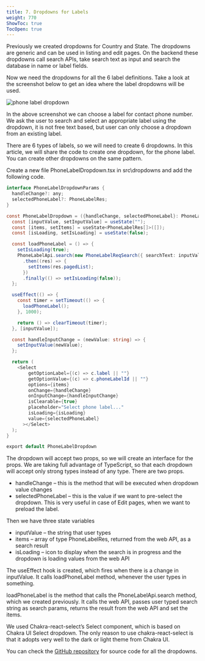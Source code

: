 ```yaml
---
title: 7. Dropdowns for Labels
weight: 770
ShowToc: true
TocOpen: true
---
```


Previously we created dropdowns for Country and State. The dropdowns are generic and can be used in listing and edit pages. On the backend these dropdowns call search APIs, take search text as input and search the database in name or label fields.

Now we need the dropdowns for all the 6 label definitions. Take a look at the screenshot below to get an idea where the label dropdowns will be used.

![phone label dropdown](/images/phone-label-dropdown.jpg "phone label dropdown")

In the above screenshot we can choose a label for contact phone number. We ask the user to search and select an appropriate label using the dropdown, it is not free text based, but user can only choose a dropdown from an existing label.

There are 6 types of labels, so we will need to create 6 dropdowns. In this article, we will share the code to create one dropdown, for the phone label. You can create other dropdowns on the same pattern.

Create a new file PhoneLabelDropdown.tsx in src\dropdowns and add the following code.

```cs
interface PhoneLabelDropdownParams {
  handleChange?: any;
  selectedPhoneLabel?: PhoneLabelRes;
}

const PhoneLabelDropdown = ({handleChange, selectedPhoneLabel}: PhoneLabelDropdownParams) => {
  const [inputValue, setInputValue] = useState("");
  const [items, setItems] = useState<PhoneLabelRes[]>([]);
  const [isLoading, setIsLoading] = useState(false);

  const loadPhoneLabel = () => {
    setIsLoading(true);
    PhoneLabelApi.search(new PhoneLabelReqSearch({ searchText: inputValue }, {}))
      .then((res) => {
        setItems(res.pagedList);
      })
      .finally(() => setIsLoading(false));
  };

  useEffect(() => {
    const timer = setTimeout(() => {
      loadPhoneLabel();
    }, 1000);

    return () => clearTimeout(timer);
  }, [inputValue]);

  const handleInputChange = (newValue: string) => {
    setInputValue(newValue);
  };

  return (
    <Select
        getOptionLabel={(c) => c.label || ""}
        getOptionValue={(c) => c.phoneLabelId || ""}
        options={items}
        onChange={handleChange}
        onInputChange={handleInputChange}
        isClearable={true}
        placeholder="Select phone label..."
        isLoading={isLoading}
        value={selectedPhoneLabel}
      ></Select>
  );
}

export default PhoneLabelDropdown
```

The dropdown will accept two props, so we will create an interface for the props. We are taking full advantage of TypeScript, so that each dropdown will accept only strong types instead of any type. There are two props.

- handleChange – this is the method that will be executed when dropdown value changes
- selectedPhoneLabel – this is the value if we want to pre-select the dropdown. This is very useful in case of Edit pages, when we want to preload the label.

Then we have three state variables

- inputValue – the string that user types
- items – array of type PhoneLabelRes, returned from the web API, as a search result
- isLoading – icon to display when the search is in progress and the dropdown is loading values from the web API

The useEffect hook is created, which fires when there is a change in inputValue. It calls loadPhoneLabel method, whenever the user types in something.

loadPhoneLabel is the method that calls the PhoneLabelApi.search method, which we created previously. It calls the web API, passes user typed search string as search params, returns the result from the web API and set the items.

We used Chakra-react-select’s Select component, which is based on Chakra UI Select dropdown. The only reason to use chakra-react-select is that it adopts very well to the dark or light theme from Chakra UI.

You can check the [GitHub repository](https://github.com/saqibrazzaq/efcorebeginner/tree/main/AddressBook/react-client/src/dropdowns) for source code for all the dropdowns.